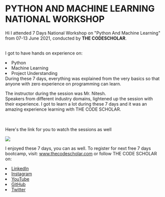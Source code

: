 # PYTHON AND MACHINE LEARNING NATIONAL WORKSHOP
Hi I attended 7 Days National Workshop on "Python And Machine Learning" from 07-13 June 2021, conducted by <b> THE CODESCHOLAR</b>.

<br>I got to have hands on experience on:
<li>Python
<li>Machine Learning
<li>Project Understanding
<br>
During these 7 days, everything was explained from the very basics so that
anyone with zero experience on programming can learn.
  
The instructor during the session was Mr. Nitesh. 
<br>Speakers from different industry domains, lightened up the session with their experience. 
I got to learn a lot during these 7 days and it was an amazing experience learning with THE CODE SCHOLAR.<br>

<br><br>Here's the link for you to watch the sessions as well<br>
 
<a href="https://www.youtube.com/watch?v=feCL8qbjgN0&list=PL3Hnv9OFTJvW4zFKj0qXOpkoNe4AQTzCF&index=1"> <img src="https://github.com/thecodescholar/tcs_data/blob/main/PYTHON%20AND%20MACHINE%20LEARNING.png"> </a>


I enjoyed these 7 days, you can as well. To register for next free 7 days bootcamp, visit:
<a href="http://www.thecodescholar.com"> www.thecodescholar.com </a>
or follow THE CODE SCHOLAR on:
<li><a href="https://linkedin.com/company/the-code-scholar">LinkedIn</a>
<li><a href="https://www.instagram.com/thecodescholar">Instagram</a>
<li><a href="https://youtube.com/channel/UCyG-UNr0u8rIb3Dxq2TAZ9A">YouTube</a>
<li><a href="https://github.com/thecodescholar">GitHub</a>
<li><a href="https://twitter.com/thecodescholar_">Twitter</a>


